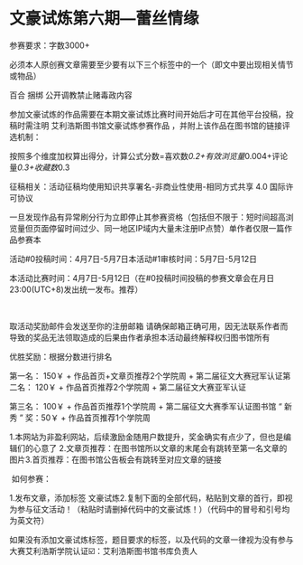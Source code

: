 # 文豪试炼第六期—蕾丝情缘

参赛要求：字数3000+

必须本人原创赛文章需要至少要有以下三个标签中的一个（即文中要出现相关情节或物品）

百合 捆绑 公开调教禁止赌毒政内容

参加文豪试炼的作品需要在本期文豪试炼比赛时间开始后才可在其他平台投稿，投稿时需注明 艾利浩斯图书馆文豪试炼参赛作品 ，并附上该作品在图书馆的链接评选机制：

按照多个维度加权算出得分，计算公式分数=喜欢数*0.2+有效浏览量*0.004+评论量*0.3+收藏数*0.3

征稿相关：活动征稿均使用知识共享署名-非商业性使用-相同方式共享 4.0 国际许可协议

一旦发现作品有异常刷分行为立即停止其参赛资格（包括但不限于：短时间超高浏览量但页面停留时间过少、同一地区IP域内大量未注册IP点赞）单作者仅限一篇作品参赛本

活动#0投稿时间：4月7日-5月7日本活动#1审核时间：5月7日-5月12日

本活动比赛时间：4月7日-5月12日（在#0投稿时间投稿的参赛文章会在月日23:00(UTC+8)发出统一发布。推荐）

  

取活动奖励邮件会发送至你的注册邮箱 请确保邮箱正确可用，因无法联系作者而导致的奖品无法领取造成的后果由作者承担本活动最终解释权归图书馆所有 

优胜奖励：根据分数进行排名

第一名： 150￥ + 作品首页+文章页推荐2个学院周 + 第二届征文大赛冠军认证第二名： 120￥ + 作品首页推荐2个学院周 + 第二届征文大赛亚军认证

第三名： 100￥ + 作品首页推荐1个学院周 + 第二届征文大赛季军认证图书馆 “ 新秀 ” 奖：50￥ + 作品首页推荐1个学院周 

1.本网站为非盈利网站，后续激励金随用户数提升，奖金确实有点少了，但也是编辑们的心意了
2.文章页推荐：在图书馆所以文章的末尾会有跳转至第一名文章的图片3.首页推荐：在图书馆公告板会有跳转至对应文章的链接

 如何参赛：

1.发布文章，添加标签 文豪试炼2.复制下面的全部代码，粘贴到文章的首行，即视为参与征文活动！（粘贴时请删掉代码中的文豪试炼！）（代码中的冒号和引号均为英文符）

如果没有添加文豪试炼标签，题目要求的标签，以及代码的文章一律视为没有参与大赛艾利浩斯学院认证☑️：艾利浩斯图书馆书库负责人

